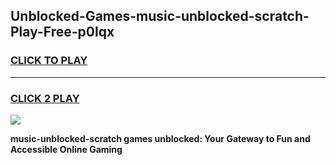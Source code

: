 
## Unblocked-Games-music-unblocked-scratch-Play-Free-p0lqx
<h3>
<a href="https://premium76.site?title=music-unblocked-scratch&ref=20M">CLICK TO PLAY</a></h3>
<hr>

<h3>
<a href="https://premium76.site?title=music-unblocked-scratch&ref=20M">CLICK 2 PLAY</a>
  
</h3>

<a href="https://premium76.site?title=music-unblocked-scratch&ref=19M"><img src="https://clearcache.store/games.png"></a>


**music-unblocked-scratch games unblocked: Your Gateway to Fun and Accessible Online Gaming**
